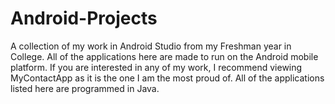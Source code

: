 # Android-Projects
A collection of my work in Android Studio from my Freshman year in College.
All of the applications here are made to run on the Android mobile platform.
If you are interested in any of my work, I recommend viewing MyContactApp as it is the one I am the most proud of.
All of the applications listed here are programmed in Java.
